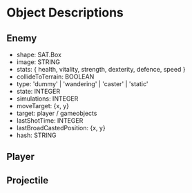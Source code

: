 # Object Descriptions

## Enemy
 - shape: SAT.Box
 - image: STRING
 - stats: { health, vitality, strength, dexterity, defence, speed }
 - collideToTerrain: BOOLEAN
 - type: 'dummy' | 'wandering' | 'caster' | 'static'
 - state: INTEGER
 - simulations: INTEGER
 - moveTarget: {x, y}
 - target: player / gameobjects
 - lastShotTime: INTEGER
 - lastBroadCastedPosition: {x, y}
 - hash: STRING


## Player

## Projectile
